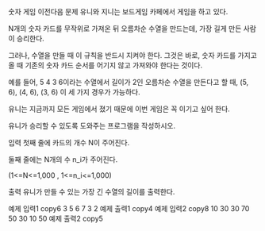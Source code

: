 숫자 게임
이전다음
문제
유니와 지니는 보드게임 카페에서 게임을 하고 있다.

N개의 숫자 카드를 무작위로 가져온 뒤 오름차순 수열을 만드는데, 가장 길게 만든 사람이 승리한다.

그러나, 수열을 만들 때 이 규칙을 반드시 지켜야 한다. 그것은 바로, 숫자 카드를 가지고 올 때 기존의 숫자 카드 순서를 어기지 않고 가져와야 한다는 것이다.

예를 들어, 5 4 3 6이라는 수열에서 길이가 2인 오름차순 수열을 만든다고 할 때, (5, 6), (4, 6), (3, 6) 이 세 가지 경우가 가능하다.

유니는 지금까지 모든 게임에서 졌기 때문에 이번 게임은 꼭 이기고 싶어 한다.

유니가 승리할 수 있도록 도와주는 프로그램을 작성하시오.

입력
첫째 줄에 카드의 개수 N이 주어진다.

둘째 줄에는 N개의 수 n_i가 주어진다.

(1<=N<=1,000 , 1<=n_i<=1,000)

출력
유니가 만들 수 있는 가장 긴 수열의 길이를 출력한다.

예제 입력1
copy6
3 5 6 7 3 2
예제 출력1
copy4
예제 입력2
copy8
10 30 30 70 50 30 10 50
예제 출력2
copy5